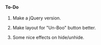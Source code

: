 #### To-Do 

1. Make a jQuery version.

2. Make layout for "Un-Boo" button better.

3. Some nice effects on hide/unhide.

